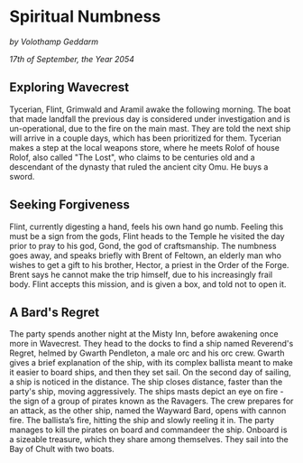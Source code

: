 # Spiritual Numbness

*by Volothamp Geddarm*

*17th of September, the Year 2054*

## Exploring Wavecrest
Tycerian, Flint, Grimwald and Aramil awake the following morning. The boat that made landfall the previous day is considered under investigation and is un-operational, due to the fire on the main mast. They are told the next ship will arrive in a couple days, which has been prioritized for them. Tycerian makes a step at the local weapons store, where he meets Rolof of house Rolof, also called "The Lost", who claims to be centuries old and a descendant of the dynasty that ruled the ancient city Omu. He buys a sword. 

## Seeking Forgiveness
Flint, currently digesting a hand, feels his own hand go numb. Feeling this must be a sign from the gods, Flint heads to the Temple he visited the day prior to pray to his god, Gond, the god of craftsmanship. The numbness goes away, and speaks briefly with Brent of Feltown, an elderly man who wishes to get a gift to his brother, Hector, a priest in the Order of the Forge. Brent says he cannot make the trip himself, due to his increasingly frail body. Flint accepts this mission, and is given a box, and told not to open it. 

## A Bard's Regret
The party spends another night at the Misty Inn, before awakening once more in Wavecrest. They head to the docks to find a ship named Reverend's Regret, helmed by Gwarth Pendleton, a male orc and his orc crew. Gwarth gives a brief explanation of the ship, with its complex ballista meant to make it easier to board ships, and then they set sail. On the second day of sailing, a ship is noticed in the distance. The ship closes distance, faster than the party's ship, moving aggressively. The ships masts depict an eye on fire - the sign of a group of pirates known as the Ravagers. The crew prepares for an attack, as the other ship, named the Wayward Bard, opens with cannon fire. The ballista’s fire, hitting the ship and slowly reeling it in. The party manages to kill the pirates on board and commandeer the ship. Onboard is a sizeable treasure, which they share among themselves. They sail into the Bay of Chult with two boats.

